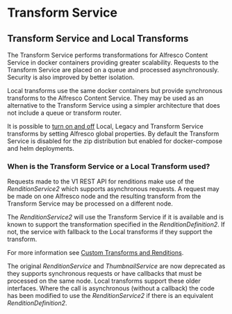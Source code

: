 # Transform Service

## Transform Service and Local Transforms

The Transform Service performs transformations for Alfresco Content Service
in docker containers providing greater scalability. Requests to the
Transform Service are placed on a queue and processed asynchronously.
Security is also improved by better isolation.

Local transforms use the same docker containers but provide synchronous transforms
to the Alfresco Content Service. They may be used as an alternative to the Transform
Service using a simpler architecture that does not include a queue or transform router.

It is possible to [turn on and off](custom-transforms-and-renditions.md#enabling-and-disabling-legacy-local-or-transform-service-transforms) Local, Legacy and Transform Service
transforms by setting Alfresco global properties.
By default the Transform Service is disabled for the zip distribution
but enabled for docker-compose and helm deployments.

### When is the Transform Service or a Local Transform used?

Requests made to the V1 REST API for renditions make use of the *RenditionService2*
which supports asynchronous requests. A request may be made on one Alfresco node
and the resulting transform from the Transform Service may be processed on a
different node.

The *RenditionService2* will use the Transform Service if it is available
and is known to support the transformation specified in the *RenditionDefinition2*.
If not, the service with fallback to the Local transforms if they support the transform.

For more information see [Custom Transforms and Renditions](custom-transforms-and-renditions.md).

The original *RenditionService* and *ThumbnailService* are now deprecated as they supports synchronous
requests or have callbacks that must be processed on the same node. Local transforms support these older interfaces.
Where the call is asynchronous (without a callback) the code has been modified to use the *RenditionService2* if there
is an equivalent *RenditionDefinition2*.
